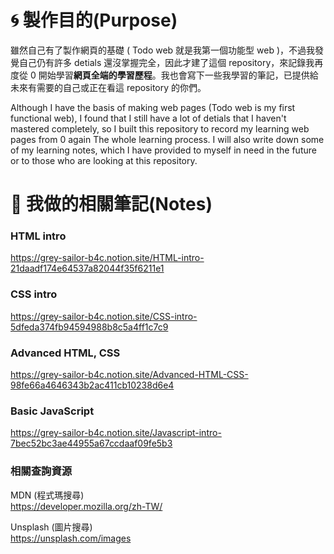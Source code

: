 # 🌀 製作目的(Purpose)

雖然自己有了製作網頁的基礎 ( Todo web 就是我第一個功能型 web )，不過我發覺自己仍有許多 detials 還沒掌握完全，因此才建了這個 repository，來記錄我再度從 0 開始學習**網頁全端的學習歷程**。我也會寫下一些我學習的筆記，已提供給未來有需要的自己或正在看這 repository 的你們。

Although I have the basis of making web pages (Todo web is my first functional web), I found that I still have a lot of detials that I haven't mastered completely, so I built this repository to record my learning web pages from 0 again The whole learning process. I will also write down some of my learning notes, which I have provided to myself in need in the future or to those who are looking at this repository.

# 📙 我做的相關筆記(Notes)

### HTML intro

https://grey-sailor-b4c.notion.site/HTML-intro-21daadf174e64537a82044f35f6211e1

### CSS intro

https://grey-sailor-b4c.notion.site/CSS-intro-5dfeda374fb94594988b8c5a4ff1c7c9

### Advanced HTML, CSS

https://grey-sailor-b4c.notion.site/Advanced-HTML-CSS-98fe66a4646343b2ac411cb10238d6e4

### Basic JavaScript

https://grey-sailor-b4c.notion.site/Javascript-intro-7bec52bc3ae44955a67ccdaaf09fe5b3

### 相關查詢資源

MDN (程式瑪搜尋)  
https://developer.mozilla.org/zh-TW/

Unsplash (圖片搜尋)  
https://unsplash.com/images
